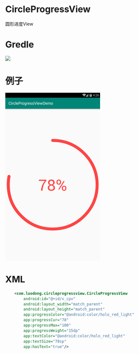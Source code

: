 # CircleProgressView
圆形进度View

# Gredle
[![](https://jitpack.io/v/luod852456/CircleProgressView.svg)](https://jitpack.io/#luod852456/CircleProgressView)

# 例子
![](https://github.com/luod852456/CircleProgressView/blob/master/circleprogressview_01.png)

# XML
```xml
    <com.luodong.circleprogressview.CircleProgressView
        android:id="@+id/v_cpv"
        android:layout_width="match_parent"
        android:layout_height="match_parent"
        app:progressColor="@android:color/holo_red_light"
        app:progressCur="78"
        app:progressMax="100"
        app:progressWeight="15dp"
        app:textColor="@android:color/holo_red_light"
        app:textSize="78sp"
        app:hasText="true"/>
```

